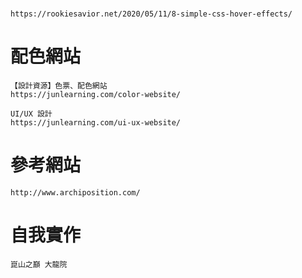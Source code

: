 #
```
https://rookiesavior.net/2020/05/11/8-simple-css-hover-effects/
```
# 配色網站
```
【設計資源】色票、配色網站
https://junlearning.com/color-website/
```
```
UI/UX 設計
https://junlearning.com/ui-ux-website/
```
# 參考網站
```
http://www.archiposition.com/
```
# 自我實作
```
崑山之巔 大龍院
```
